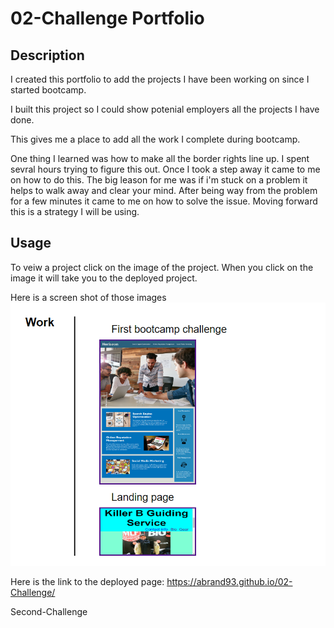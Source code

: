 # 02-Challenge Portfolio

## Description

I created this portfolio to add the projects I have been working on since I started bootcamp. 

I built this project so I could show potenial employers all the projects I have done. 

This gives me a place to add all the work I complete during bootcamp.

One thing I learned was how to make all the border rights line up. I spent sevral hours trying to figure this out. Once I took a step away it came to me on how to do this. The big leason for me was if i'm stuck on a problem it helps to walk away and clear your mind. After being way from the problem for a few minutes it came to me on how to solve the issue. Moving forward this is a strategy I will be using.



## Usage
To veiw a project click on the image of the project. When you click on the image it will take you to the deployed project. 

Here is a screen shot of those images
![alt text](assets/Screenshots%20of%20project%20.png)






Here is the link to the deployed page: https://abrand93.github.io/02-Challenge/

Second-Challenge 
